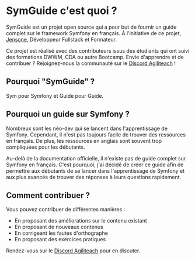 # SymGuide c'est quoi ?

SymGuide est un projet open source qui a pour but de fournir un guide complet sur le framework Symfony en français. À l'initiative de ce projet, [Jensone](https://jensone.com), Développeur Fullstack et Formateur.

Ce projet est réalisé avec des contributeurs issus des étudiants qui ont suivi des formations DWWM, CDA ou autre Bootcamp. Envie d'apprendre et de contribuer ? Rejoignez-nous la communauté sur le [Discord Agiliteach](https://discord.gg/J9Kx3s4rC8) !

## Pourquoi "SymGuide" ?

Sym pour Symfony et Guide pour Guide.

## Pourquoi un guide sur Symfony ?

Nombreux sont les néo-dev qui se lancent dans l'apprentissage de Symfony. Cependant, il n'est pas toujours facile de trouver des ressources en français. De plus, les ressources en anglais sont souvent trop compliquées pour les débutants.

Au-delà de la documentation officielle, il n'existe pas de guide complet sur Symfony en français. C'est pourquoi, j'ai décidé de créer ce guide afin de permettre aux débutants de se lancer dans l'apprentissage de Symfony et aux plus avancés de trouver des réponses à leurs questions rapidement.

## Comment contribuer ?

Vous pouvez contribuer de différentes manières :

- En proposant des améliorations sur le contenu existant
- En proposant de nouveaux contenus
- En corrigeant les fautes d'orthographe
- En proposant des exercices pratiques

Rendez-vous sur le [Discord Agiliteach](https://discord.gg/J9Kx3s4rC8) pour en discuter.
